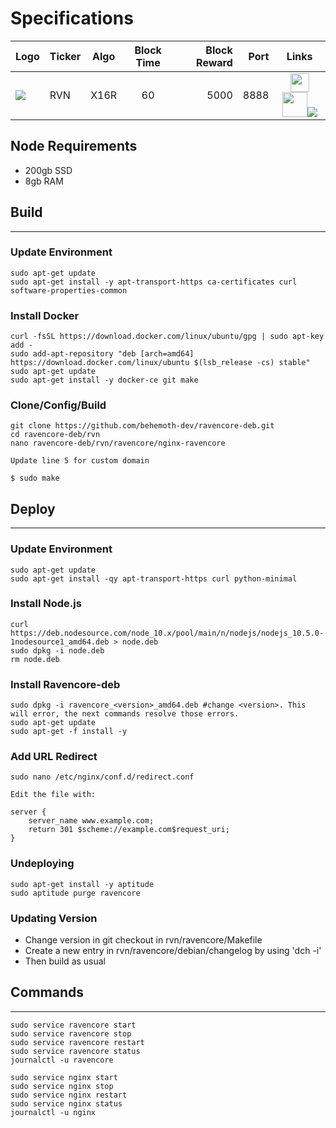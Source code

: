 # Specifications

[logo1]: img/ravencoin.png
[logo2]: img/bitcoin_talk.png 

[link1]: https://bitcointalk.org/index.php?topic=3238497.0

| Logo | Ticker | Algo | Block Time | Block Reward | Port | Links |
|------|--------|------|:----------:| ------------:| ---: | :---:|
| ![][logo1] | RVN | X16R | 60 | 5000 | 8888 | <a href="https://bitcointalk.org/index.php?topic=3238497.0" target="_blank"><img src="../img/bitcoin_talk.png" width="30" height="30" /></a><a href="https://bitcointalk.org/index.php?topic=3238497.0" target="_blank"><img src="../img/twitter.png" width="40" height="40" /></a><a href="https://bitcointalk.org/index.php?topic=3238497.0" target="_blank"><img src="../img/website.png"/></a>





## Node Requirements

- 200gb SSD
- 8gb RAM


## Build
---

### Update Environment
```
sudo apt-get update
sudo apt-get install -y apt-transport-https ca-certificates curl software-properties-common
```

### Install Docker
```
curl -fsSL https://download.docker.com/linux/ubuntu/gpg | sudo apt-key add -
sudo add-apt-repository "deb [arch=amd64] https://download.docker.com/linux/ubuntu $(lsb_release -cs) stable"
sudo apt-get update
sudo apt-get install -y docker-ce git make
```

### Clone/Config/Build
```
git clone https://github.com/behemoth-dev/ravencore-deb.git
cd ravencore-deb/rvn
nano ravencore-deb/rvn/ravencore/nginx-ravencore
```

`Update line 5 for custom domain`

```
$ sudo make
```

## Deploy
---

### Update Environment
```
sudo apt-get update
sudo apt-get install -qy apt-transport-https curl python-minimal
```

### Install Node.js
```
curl https://deb.nodesource.com/node_10.x/pool/main/n/nodejs/nodejs_10.5.0-1nodesource1_amd64.deb > node.deb
sudo dpkg -i node.deb
rm node.deb
```

### Install Ravencore-deb
```
sudo dpkg -i ravencore_<version>_amd64.deb #change <version>. This will error, the next commands resolve those errors.
sudo apt-get update
sudo apt-get -f install -y
```

### Add URL Redirect
```
sudo nano /etc/nginx/conf.d/redirect.conf
```
`Edit the file with:`
```
server {
    server_name www.example.com;
    return 301 $scheme://example.com$request_uri;
}
```

### Undeploying
```
sudo apt-get install -y aptitude
sudo aptitude purge ravencore
```

### Updating Version
- Change version in git checkout in rvn/ravencore/Makefile
- Create a new entry in rvn/ravencore/debian/changelog by using 'dch -i'
- Then build as usual


## Commands 
---
```
sudo service ravencore start
sudo service ravencore stop
sudo service ravencore restart
sudo service ravencore status
journalctl -u ravencore

sudo service nginx start
sudo service nginx stop
sudo service nginx restart
sudo service nginx status
journalctl -u nginx
```


